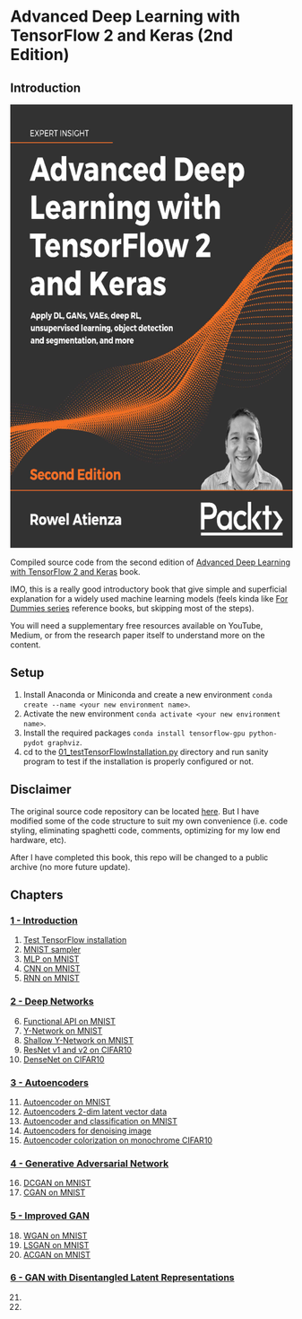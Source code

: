 # Advanced Deep Learning with TensorFlow 2 and Keras (2nd Edition)

## Introduction

<p align = "center">
  <img src = "https://raw.githubusercontent.com/hafiz-kamilin/excercise_advancedDeepLearningWithTensorFlow2AndKeras/main/source/book.png" width = "641" height = "790"/>
</p>

Compiled source code from the second edition of [Advanced Deep Learning with TensorFlow 2 and Keras](https://www.packtpub.com/product/advanced-deep-learning-with-tensorflow-2-and-keras-second-edition/9781838821654) book.

IMO, this is a really good introductory book that give simple and superficial explanation for a widely used machine learning models (feels kinda like [For Dummies series](https://www.dummies.com/) reference books, but skipping most of the steps). 

You will need a supplementary free resources available on YouTube, Medium, or from the research paper itself to understand more on the content.

## Setup

1. Install Anaconda or Miniconda and create a new environment `conda create --name <your new environment name>`.
2. Activate the new environment `conda activate <your new environment name>`.
3. Install the required packages `conda install tensorflow-gpu python-pydot graphviz`.
4. cd to the [01_testTensorFlowInstallation.py](source/ch01/01_testTensorFlowInstallation.py) directory and run sanity program to test if the installation is properly configured or not.

## Disclaimer

The original source code repository can be located [here](https://github.com/PacktPublishing/Advanced-Deep-Learning-with-Keras). But I have modified some of the code structure to suit my own convenience (i.e. code styling, eliminating spaghetti code, comments, optimizing for my low end hardware, etc).

After I have completed this book, this repo will be changed to a public archive (no more future update). 

## Chapters

### [1 - Introduction](source/ch01)
1. [Test TensorFlow installation](source/ch01/01_testTensorFlowInstallation.py)
2. [MNIST sampler](source/ch01/02_mnistSampler.py)
3. [MLP on MNIST](source/ch01/03_mnistMLP.py)
4. [CNN on MNIST](source/ch01/04._mnistCNN.py)
5. [RNN on MNIST](source/ch01/05_mnistRNN.py)

### [2 - Deep Networks](source/ch02)
6. [Functional API on MNIST](source/ch02/06_functionalCNN.py)
7. [Y-Network on MNIST](source/ch02/07_yNetworkCNN.py)
8. [Shallow Y-Network on MNIST](source/ch02/08_ModifiedYNetworkCNN.py)
9. [ResNet v1 and v2 on CIFAR10](source/ch02/09_resNETcifar10.py)
10. [DenseNet on CIFAR10](source/ch02/10_denseNETcifar10.py)

### [3 - Autoencoders](source/ch03)
11. [Autoencoder on MNIST](source/ch03/11_MNISTautoencoder.py)
12. [Autoencoders 2-dim latent vector data](source/ch03/12_MNISTautoencoderAE2dim.py)
13. [Autoencoder and classification on MNIST](source/ch03/13_MNISTautoencoderClassification.py)
14. [Autoencoders for denoising image](source/ch03/14_MNISTdenoisingAutoencoder.py)
15. [Autoencoder colorization on monochrome CIFAR10](source/ch03/15_CIFAR10autoencoderColorization.py)

### [4 - Generative Adversarial Network](source/ch04)
16. [DCGAN on MNIST](source/ch04/16_MNISTdcgan.py)
17. [CGAN on MNIST](source/ch04/17_MNISTcgan.py)

### [5 - Improved GAN](source/ch05)
18. [WGAN on MNIST](source/ch05/18_MNISTwgan.py)
19. [LSGAN on MNIST](source/ch05/19_MNISTlsgan.py)
20. [ACGAN on MNIST](source/ch05/20_MNISTacgan.py)

### [6 - GAN with Disentangled Latent Representations](source/ch06)
21. 
22. 
